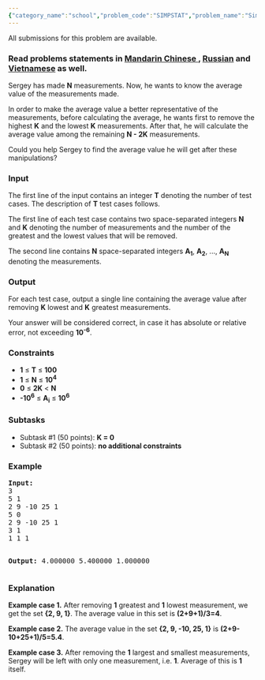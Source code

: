 ```yaml
---
{"category_name":"school","problem_code":"SIMPSTAT","problem_name":"Simple Statistics","languages_supported":{"0":"ADA","1":"ASM","2":"BASH","3":"BF","4":"C","5":"C99 strict","6":"CAML","7":"CLOJ","8":"CLPS","9":"CPP 4.3.2","10":"CPP 4.9.2","11":"CPP14","12":"CS2","13":"D","14":"ERL","15":"FORT","16":"FS","17":"GO","18":"HASK","19":"ICK","20":"ICON","21":"JAVA","22":"JS","23":"LISP clisp","24":"LISP sbcl","25":"LUA","26":"NEM","27":"NICE","28":"NODEJS","29":"PAS fpc","30":"PAS gpc","31":"PERL","32":"PERL6","33":"PHP","34":"PIKE","35":"PRLG","36":"PYPY","37":"PYTH","38":"PYTH 3.4","39":"RUBY","40":"SCALA","41":"SCM chicken","42":"SCM guile","43":"SCM qobi","44":"ST","45":"TCL","46":"TEXT","47":"WSPC"},"max_timelimit":1,"source_sizelimit":50000,"problem_author":"xcwgf666","problem_tester":"zedthirtyeight","date_added":"21-02-2016","tags":{"0":"cakewalk","1":"ltime34","2":"sorting","3":"xcwgf666"},"editorial_url":"http://discuss.codechef.com/problems/SIMPSTAT","time":{"view_start_date":1459011600,"submit_start_date":1459011600,"visible_start_date":1459011600,"end_date":1735669800},"layout":"problem"}
---
```

<span class="solution-visible-txt">All submissions for this problem are available.</span><h3> Read problems statements in <a target="_blank" href="http://www.codechef.com/download/translated/LTIME33/mandarin/SIMPSTAT.pdf">Mandarin Chinese </a>, <a target="_blank" href="http://www.codechef.com/download/translated/LTIME33/russian/SIMPSTAT.pdf">Russian</a> and <a target="_blank" href="http://www.codechef.com/download/translated/LTIME33/vietnamese/SIMPSTAT.pdf">Vietnamese</a> as well.</h3>


<p>Sergey has made <b>N</b> measurements. Now, he wants to know the average value of the measurements made.</p>

<p>In order to make the average value a better representative of the measurements, before calculating the average, he wants first to remove the highest <b>K</b> and the lowest <b>K</b> measurements. After that, he will calculate the average value among the remaining <b>N - 2K</b> measurements.</p>

<p>Could you help Sergey to find the average value he will get after these manipulations?</p>

<h3>Input</h3>
<p>The first line of the input contains an integer <b>T</b> denoting the number of test cases. The description of <b>T</b> test cases follows.</p>
<p>The first line of each test case contains two space-separated integers <b>N</b> and <b>K</b> denoting the number of measurements and the number of the greatest and the lowest values that will be removed.</p>
<p>The second line contains <b>N</b> space-separated integers <b>A<sub>1</sub></b>, <b>A<sub>2</sub></b>, ..., <b>A<sub>N</sub></b> denoting the measurements. </p>

<h3>Output</h3>
<p>For each test case, output a single line containing the average value after removing <b>K</b> lowest and <b>K</b> greatest measurements.</p>
<p>Your answer will be considered correct, in case it has absolute or relative error, not exceeding <b>10<sup>-6</sup></b>.</p>

<h3>Constraints</h3>
<ul>
<li><b>1</b> ≤ <b>T</b> ≤ <b>100</b></li>
<li><b>1</b> ≤ <b>N</b> ≤ <b>10<sup>4</sup></b></li>
<li><b>0</b> ≤ <b>2K</b> < <b>N</b></li>
<li><b>-10<sup>6</sup></b> ≤ <b>A<sub>i</sub></b> ≤ <b>10<sup>6</sup></b></li>
</ul>

<h3>Subtasks</h3>
<ul>
<li>Subtask #1 (50 points): <b>K = 0</b></li>
<li>Subtask #2 (50 points): <b>no additional constraints</b></li>
</ul>

<h3>Example</h3>
<pre><b>Input:</b>
3
5 1
2 9 -10 25 1
5 0
2 9 -10 25 1
3 1
1 1 1

<b>Output:</b>
4.000000
5.400000
1.000000
</pre>
<h3>Explanation</h3>
<p><b>Example case 1.</b> After removing <b>1</b> greatest and <b>1</b> lowest measurement, we get the set <b>{2, 9, 1}</b>. The average value in this set is <b>(2+9+1)/3=4</b>.</p>
<p><b>Example case 2.</b> The average value in the set <b>{2, 9, -10, 25, 1}</b> is <b>(2+9-10+25+1)/5=5.4</b>.</p>
<p><b>Example case 3.</b> After removing the <b>1</b> largest and smallest measurements, Sergey will be left with only one measurement, i.e. <b>1</b>. Average of this is <b>1</b> itself.</p>

